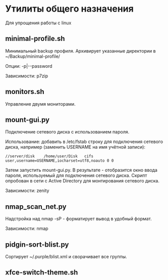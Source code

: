 # Утилиты общего назначения
Для упрощения работы с linux

## minimal-profile.sh
Минимальный backup профиля. Архивирует указанные директории в ~/Backup/minimal-profile/

Опции: -p|--password

Зависимости: p7zip

## monitors.sh
Управление двумя мониторами.

## mount-gui.py
Подключение сетевого диска с использованием пароля.

Использование: добавить в /etc/fstab строку для подключения сетевого диска, например (заменить USERNAME на имя учётной записи):
```shell
//server/disk    /home/user/Disk   cifs    user,username=USERNAME,iocharset=utf8,noauto 0 0
```
Затем запустить mount-gui.py. В результате - отобразится окно ввода пароля, используемый для подключения сетевого диска. Скрипт опробован в сети с Active Directory для монтирования сетевого диска.

Зависимости: zenity

## nmap_scan_net.py
Надстройка над nmap -sP - форматирует вывод в удобный формат.

Зависимости: nmap

## pidgin-sort-blist.py
Сортирует ~/.purple/blist.xml и сворачивает все группы.

## xfce-switch-theme.sh

